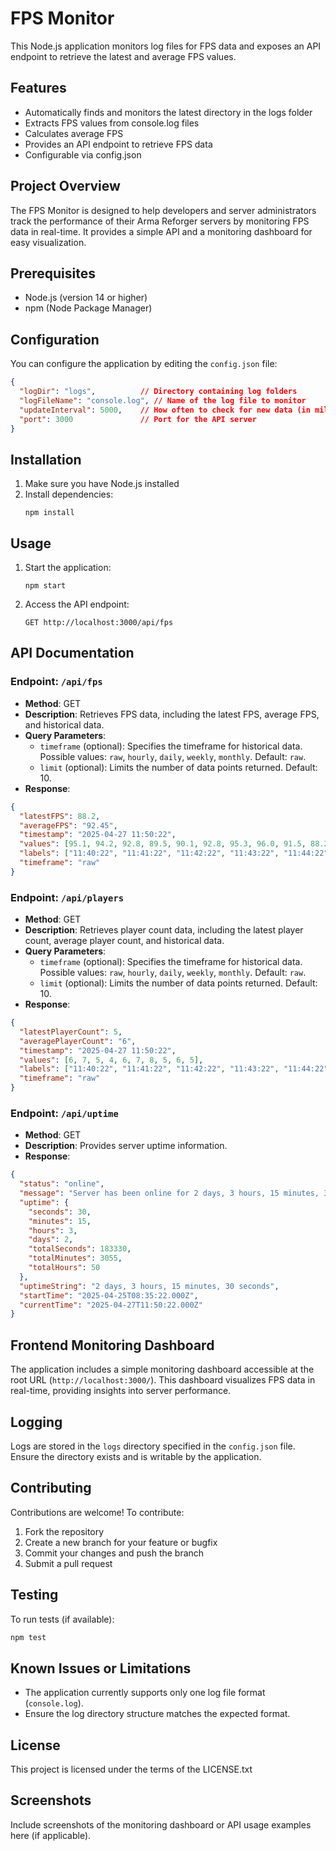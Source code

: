 # FPS Monitor

This Node.js application monitors log files for FPS data and exposes an API endpoint to retrieve the latest and average FPS values.

## Features

- Automatically finds and monitors the latest directory in the logs folder
- Extracts FPS values from console.log files
- Calculates average FPS
- Provides an API endpoint to retrieve FPS data
- Configurable via config.json

## Project Overview

The FPS Monitor is designed to help developers and server administrators track the performance of their Arma Reforger servers by monitoring FPS data in real-time. It provides a simple API and a monitoring dashboard for easy visualization.

## Prerequisites

- Node.js (version 14 or higher)
- npm (Node Package Manager)

## Configuration

You can configure the application by editing the `config.json` file:

```json
{
  "logDir": "logs",          // Directory containing log folders
  "logFileName": "console.log", // Name of the log file to monitor
  "updateInterval": 5000,    // How often to check for new data (in milliseconds)
  "port": 3000               // Port for the API server
}
```

## Installation

1. Make sure you have Node.js installed
2. Install dependencies:
   ```
   npm install
   ```

## Usage

1. Start the application:
   ```
   npm start
   ```

2. Access the API endpoint:
   ```
   GET http://localhost:3000/api/fps
   ```

## API Documentation

### Endpoint: `/api/fps`
- **Method**: GET
- **Description**: Retrieves FPS data, including the latest FPS, average FPS, and historical data.
- **Query Parameters**:
  - `timeframe` (optional): Specifies the timeframe for historical data. Possible values: `raw`, `hourly`, `daily`, `weekly`, `monthly`. Default: `raw`.
  - `limit` (optional): Limits the number of data points returned. Default: 10.
- **Response**:

```json
{
  "latestFPS": 88.2,
  "averageFPS": "92.45",
  "timestamp": "2025-04-27 11:50:22",
  "values": [95.1, 94.2, 92.8, 89.5, 90.1, 92.8, 95.3, 96.0, 91.5, 88.2],
  "labels": ["11:40:22", "11:41:22", "11:42:22", "11:43:22", "11:44:22", "11:45:22", "11:46:22", "11:47:22", "11:48:22", "11:49:22"],
  "timeframe": "raw"
}
```

### Endpoint: `/api/players`
- **Method**: GET
- **Description**: Retrieves player count data, including the latest player count, average player count, and historical data.
- **Query Parameters**:
  - `timeframe` (optional): Specifies the timeframe for historical data. Possible values: `raw`, `hourly`, `daily`, `weekly`, `monthly`. Default: `raw`.
  - `limit` (optional): Limits the number of data points returned. Default: 10.
- **Response**:

```json
{
  "latestPlayerCount": 5,
  "averagePlayerCount": "6",
  "timestamp": "2025-04-27 11:50:22",
  "values": [6, 7, 5, 4, 6, 7, 8, 5, 6, 5],
  "labels": ["11:40:22", "11:41:22", "11:42:22", "11:43:22", "11:44:22", "11:45:22", "11:46:22", "11:47:22", "11:48:22", "11:49:22"],
  "timeframe": "raw"
}
```

### Endpoint: `/api/uptime`
- **Method**: GET
- **Description**: Provides server uptime information.
- **Response**:

```json
{
  "status": "online",
  "message": "Server has been online for 2 days, 3 hours, 15 minutes, 30 seconds",
  "uptime": {
    "seconds": 30,
    "minutes": 15,
    "hours": 3,
    "days": 2,
    "totalSeconds": 183330,
    "totalMinutes": 3055,
    "totalHours": 50
  },
  "uptimeString": "2 days, 3 hours, 15 minutes, 30 seconds",
  "startTime": "2025-04-25T08:35:22.000Z",
  "currentTime": "2025-04-27T11:50:22.000Z"
}
```

## Frontend Monitoring Dashboard

The application includes a simple monitoring dashboard accessible at the root URL (`http://localhost:3000/`). This dashboard visualizes FPS data in real-time, providing insights into server performance.

## Logging

Logs are stored in the `logs` directory specified in the `config.json` file. Ensure the directory exists and is writable by the application.

## Contributing

Contributions are welcome! To contribute:

1. Fork the repository
2. Create a new branch for your feature or bugfix
3. Commit your changes and push the branch
4. Submit a pull request

## Testing

To run tests (if available):
```bash
npm test
```

## Known Issues or Limitations

- The application currently supports only one log file format (`console.log`).
- Ensure the log directory structure matches the expected format.

## License

This project is licensed under the terms of the LICENSE.txt

## Screenshots

Include screenshots of the monitoring dashboard or API usage examples here (if applicable).
